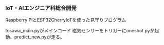 ### IoT・AIエンジニア科総合開発
Raspberry PiとESP32CherryIoTを使った見守りプログラム

tosawa_main.pyがメインコード
磁気センサーをトリガーにoneshot.pyが起動、predict_new.pyが走る。
